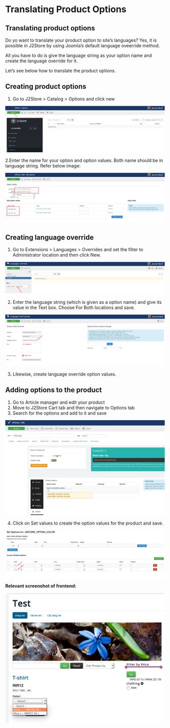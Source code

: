 # Translating Product Options

## Translating product options <a id="translating-product-options"></a>

Do yo want to translate your product option to site’s languages? Yes, it is possible in J2Store by using Joomla’s default language oveerride method.

All you have to do is give the language string as your option name and create the language override for it.

Let’s see below how to translate the product options.

## Creating product options <a id="creating-product-options"></a>

1. Go to J2Store &gt; Catalog &gt; Options and click new

![translating options](https://raw.githubusercontent.com/j2store/doc-images/master/translation/translating-product-options/translate-option-1.png)

2.Enter the name for your option and option values. Both name should be in language string. Refer below image:

![translation option2](https://raw.githubusercontent.com/j2store/doc-images/master/translation/translating-product-options/translate-option-2.png)

## Creating language override <a id="creating-language-override"></a>

1. Go to Extensions &gt; Languages &gt; Overrides and set the filter to Administrator location and then click New.

![translate option 3](https://raw.githubusercontent.com/j2store/doc-images/master/translation/translating-product-options/translate-option-3.png)

2. Enter the language string \(which is given as a option name\) and give its value in the Text box. Choose For Both locations and save.

![translation option4](https://raw.githubusercontent.com/j2store/doc-images/master/translation/translating-product-options/translate-option-4.png)

3. Likewise, create language override option values.

## Adding options to the product <a id="adding-options-to-the-product"></a>

1. Go to Article manager and edit your product
2. Move to J2Store Cart tab and then navigate to Options tab
3. Search for the options and add to it and save

![translationoption5](https://raw.githubusercontent.com/j2store/doc-images/master/translation/translating-product-options/translate-option-5.png)

4. Click on Set values to create the option values for the product and save.

![translate option 6](https://raw.githubusercontent.com/j2store/doc-images/master/translation/translating-product-options/translate-option-6.png)

**Relevant screenshot of frontend:**

![translate option 7](https://raw.githubusercontent.com/j2store/doc-images/master/translation/translating-product-options/translate-option-7.png)

